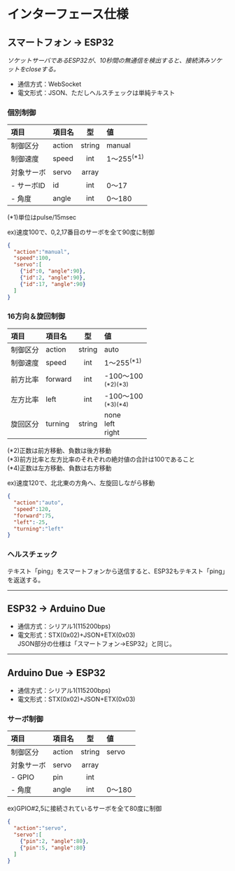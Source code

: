 # インターフェース仕様
## スマートフォン -> ESP32
*ソケットサーバであるESP32が、10秒間の無通信を検出すると、接続済みソケットをcloseする。*
* 通信方式：WebSocket
* 電文形式：JSON、ただしヘルスチェックは単純テキスト

### 個別制御
|項目|項目名|型|値|
|:--|:--|:-:|:--|
|制御区分|action|string|manual|
|制御速度|speed|int|1～255<sup>(*1)</sup>|
|対象サーボ|servo|array||
|- サーボID|id|int|0～17|
|- 角度|angle|int|0～180|
(*1)単位はpulse/15msec

ex)速度100で、0,2,17番目のサーボを全て90度に制御
```json
{
  "action":"manual",
  "speed":100,
  "servo":[
    {"id":0, "angle":90},
    {"id":2, "angle":90},
    {"id":17, "angle":90}
  ]
}
```

### 16方向＆旋回制御
|項目|項目名|型|値|
|:--|:--|:-:|:--|
|制御区分|action|string|auto|
|制御速度|speed|int|1～255<sup>(*1)</sup>|
|前方比率|forward|int|-100～100<br><sup>(*2)</sup><sup>(*3)</sup>|
|左方比率|left|int|-100～100<br><sup>(*3)</sup><sup>(*4)</sup>|
|旋回区分|turning|string|none<br>left<br>right|
(*2)正数は前方移動、負数は後方移動<br>
(*3)前方比率と左方比率のそれぞれの絶対値の合計は100であること<br>
(*4)正数は左方移動、負数は右方移動

ex)速度120で、北北東の方角へ、左旋回しながら移動
```json
{
  "action":"auto",
  "speed":120,
  "forward":75,
  "left":-25,
  "turning":"left"
}
```

### ヘルスチェック
テキスト「ping」をスマートフォンから送信すると、ESP32もテキスト「ping」を返送する。

---
## ESP32 -> Arduino Due
* 通信方式：シリアル1(115200bps)
* 電文形式：STX(0x02)+JSON+ETX(0x03)  
JSON部分の仕様は「スマートフォン->ESP32」と同じ。

---
## Arduino Due -> ESP32
* 通信方式：シリアル1(115200bps)
* 電文形式：STX(0x02)+JSON+ETX(0x03)

### サーボ制御
|項目|項目名|型|値|
|:--|:--|:-:|:--|
|制御区分|action|string|servo|
|対象サーボ|servo|array||
|- GPIO|pin|int||
|- 角度|angle|int|0～180|

ex)GPIO#2,5に接続されているサーボを全て80度に制御
```json
{
  "action":"servo",
  "servo":[
    {"pin":2, "angle":80},
    {"pin":5, "angle":80}
  ]
}
```